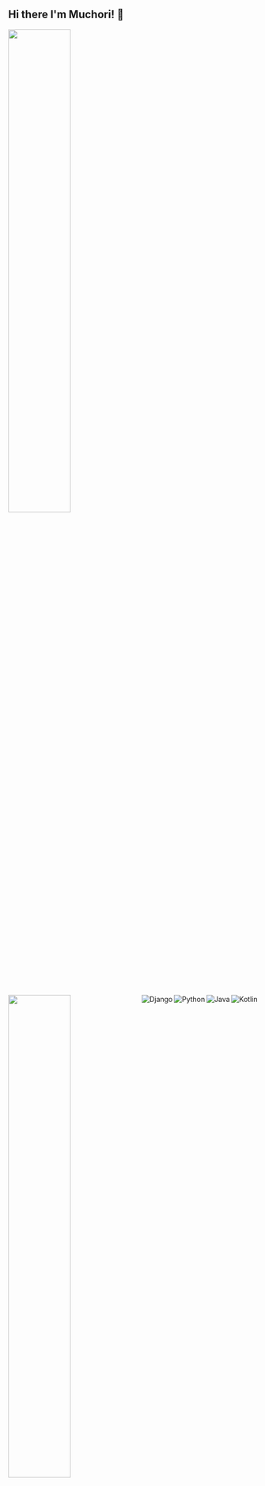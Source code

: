## Hi there I'm Muchori! 👋

<img align="left" width="50%" src="https://github-readme-stats.vercel.app/api?username=Muchori&show_icons=true&theme=radical"/>
<img  width="50%" src="https://github-readme-stats.vercel.app/api/top-langs/?username=Muchori&layout=compact"/>



<img align="right" alt="Kotlin" src="https://img.shields.io/badge/kotlin-%230095D5.svg?style=for-the-badge&logo=kotlin&logoColor=white"/>
<img align="right"  alt="Java" src="https://img.shields.io/badge/java-%23ED8B00.svg?style=for-the-badge&logo=java&logoColor=white"/>
<img align="right"  alt="Python" src="https://img.shields.io/badge/python-3670A0?style=for-the-badge&logo=python&logoColor=ffdd54"/>
<img align="right"  alt="Django" src="https://img.shields.io/badge/django-%23092E20.svg?style=for-the-badge&logo=django&logoColor=white" />
<img alt="FastAPI" src="https://img.shields.io/badge/FastAPI-005571?style=for-the-badge&logo=fastapi"/>

